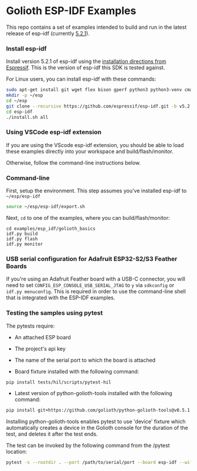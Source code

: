 # Golioth ESP-IDF Examples

This repo contains a set of examples intended to build
and run in the latest release of esp-idf
(currently [5.2.1](https://github.com/espressif/esp-idf/releases/tag/v5.2.1)).

### Install esp-idf

Install version 5.2.1 of esp-idf using the
[installation directions from Espressif](https://docs.espressif.com/projects/esp-idf/en/latest/esp32/get-started/index.html#installation).
This is the version of esp-idf this SDK is tested against.

For Linux users, you can install esp-idf with these commands:

```sh
sudo apt-get install git wget flex bison gperf python3 python3-venv cmake ninja-build ccache libffi-dev libssl-dev dfu-util libusb-1.0-0
mkdir -p ~/esp
cd ~/esp
git clone --recursive https://github.com/espressif/esp-idf.git -b v5.2.1
cd esp-idf
./install.sh all
```

### Using VSCode esp-idf extension

If you are using the VScode esp-idf extension, you should be able to load these examples
directly into your workspace and build/flash/monitor.

Otherwise, follow the command-line instructions below.

### Command-line

First, setup the environment. This step assumes you've installed esp-idf to `~/esp/esp-idf`

```sh
source ~/esp/esp-idf/export.sh
```

Next, `cd` to one of the examples, where you can build/flash/monitor:

```
cd examples/esp_idf/golioth_basics
idf.py build
idf.py flash
idf.py monitor
```

### USB serial configuration for Adafruit ESP32-S2/S3 Feather Boards

If you're using an Adafruit Feather board with a USB-C connector,
you will need to set `CONFIG_ESP_CONSOLE_USB_SERIAL_JTAG` to `y` via
`sdkconfig` or `idf.py menuconfig`. This is required in order to use
the command-line shell that is integrated with the ESP-IDF examples.


### Testing the samples using pytest

The pytests require:
- An attached ESP board
- The project's api key
- The name of the serial port to which the board is attached

- Board fixture installed with the following command:
```sh
pip install tests/hil/scripts/pytest-hil
```

- Latest version of python-golioth-tools installed with the following command:
```sh
pip install git+https://github.com/golioth/python-golioth-tools@v0.5.1
```

Installing python-golioth-tools enables pytest to use 'device' fixture which
automatically creates a device in the Golioth console for the duration of the test,
and deletes it after the test ends. 

The test can be invoked by the following command from the <sample>/pytest location:

```sh
pytest -s --rootdir . --port /path/to/serial/port --board esp-idf --wifi-ssid your-wifi-ssid --wifi-psk your-wifi-psk --api-key your-api-key --fw-image /path/to/merged-binary
```
